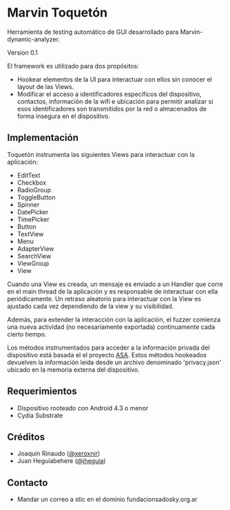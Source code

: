 # Marvin Toquetón #

Herramienta de testing automático de GUI desarrollado para Marvin-dynamic-analyzer.

Version 0.1

El framework es utilizado para dos propósitos:
* Hookear elementos de la UI para interactuar con ellos sin conocer el layout de las Views.
* Modificar el acceso a identificadores específicos del dispositivo, contactos, información de la wifi e ubicación para permitir analizar si esos identificadores son transmitidos por la red o almacenados de forma insegura en el dispositivo.  

## Implementación ##

Toquetón instrumenta las siguientes Views para interactuar con la aplicación:

* EditText
* Checkbox
* RadioGroup
* ToggleButton
* Spinner
* DatePicker
* TimePicker
* Button
* TextView
* Menu
* AdapterView
* SearchView
* ViewGroup
* View

Cuando una View es creada, un mensaje es enviado a un Handler que corre en el main thread de la aplicación y es responsable de interactuar con ella periódicamente. Un retraso aleatorio para interactuar con la View es ajustado cada vez dependiendo de la view y su visibilidad.

Además, para extender la interacción con la aplicación, el fuzzer comienza una nueva actividad (no necesariamente exportada) continuamente cada cierto tiempo.

Los métodos instrumentados para acceder a la información privada del dispositivo está basada el el proyecto [ASA](https://github.com/c0d1ngb4d/ASA/). Estos métodos hookeados devuelven la información leída desde un archivo denominado 'privacy.json' ubicado en la memoria externa del dispositivo.

## Requerimientos ##

* Dispositivo rooteado con Android 4.3 o menor
* Cydia Substrate

## Créditos ##
* Joaquín Rinaudo ([@xeroxnir](https://www.twitter.com/xeroxnir))
* Juan Heguiabehere ([@jheguia](https://www.twitter.com/jheguia))

## Contacto ##
* Mandar un correo a stic en el dominio fundacionsadosky.org.ar
